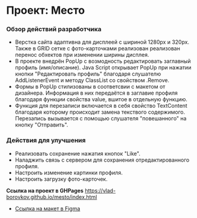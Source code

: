 # Проект: Место

### Обзор действий разработчика

* Верстка сайта адаптивна для дисплеей с шириной 1280px и 320px. Также в GRID сетке с фото-карточками реализован реализован перенос обхектов при изменении ширины дисплея. 
* В проекте внедрён PopUp c возмодность редактировать заглавный профиль (имя/описание).  Java Script открывает PopUp при нажатии кнопки "Редактировать профиль" благодаря слушателю AddListenerEvent и методу ClassList со свойством .Remove.
* Формы в PopUp стилизованы в соответсвии с макетом от дизайнера. Информация в них передаётся в заглавие профиля благодаря функции свойства value, вшитое в отдельную функцию. 
* Функция для перезаписи  включается в себя свойство TextContent благодаря которому происходит замена текствого содержимого. Перезапись вызывается с помощью слушателя "повешанного" на кнопку "Отправить". 

### Действия для улучшения

* Реализовать сохранение нажатия кнопок "Like".
* Наладжить связь с сервером для сохранения отредактированного профиля.
* Настроить изменение картинки профиля.
* Настроить загрузку фото-карточек.

**Ссылка на проект в GHPages**
https://vlad-borovkov.github.io/mesto/index.html

* [Ссылка на макет в Figma](https://www.figma.com/file/2cn9N9jSkmxD84oJik7xL7/JavaScript.-Sprint-4?node-id=0%3A1)

